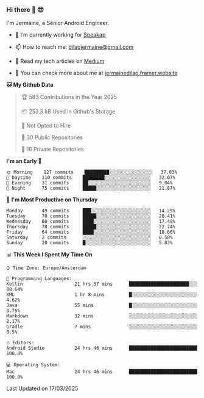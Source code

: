 ### Hi there 👋 😎
I'm Jermaine, a Senior Android Engineer.

- 🔭 I’m currently working for [Speakap](https://www.speakap.com/)

- 📫 How to reach me: dilaojermaine@gmail.com

- 📖 Read my tech articles on [Medium](https://jermainedilao.medium.com/)

- 👀 You can check more about me at [jermainedilao.framer.website](https://jermainedilao.framer.website)

<!--
**jermainedilao/jermainedilao** is a ✨ _special_ ✨ repository because its `README.md` (this file) appears on your GitHub profile.

Here are some ideas to get you started:

- 🔭 I’m currently working on ...
- 🌱 I’m currently learning ...
- 👯 I’m looking to collaborate on ...
- 🤔 I’m looking for help with ...
- 💬 Ask me about ...
- 📫 How to reach me: ...
- 😄 Pronouns: ...
- ⚡ Fun fact: ...
-->

<!--START_SECTION:waka-->
**🐱 My Github Data** 

> 🏆 583 Contributions in the Year 2025
 > 
> 📦 253.3 kB Used in Github's Storage 
 > 
> 🚫 Not Opted to Hire
 > 
> 📜 30 Public Repositories 
 > 
> 🔑 16 Private Repositories  
 > 
**I'm an Early 🐤** 

```text
🌞 Morning    127 commits    █████████░░░░░░░░░░░░░░░░   37.03% 
🌆 Daytime    110 commits    ████████░░░░░░░░░░░░░░░░░   32.07% 
🌃 Evening    31 commits     ██░░░░░░░░░░░░░░░░░░░░░░░   9.04% 
🌙 Night      75 commits     █████░░░░░░░░░░░░░░░░░░░░   21.87%

```
📅 **I'm Most Productive on Thursday** 

```text
Monday       49 commits     ███░░░░░░░░░░░░░░░░░░░░░░   14.29% 
Tuesday      70 commits     █████░░░░░░░░░░░░░░░░░░░░   20.41% 
Wednesday    60 commits     ████░░░░░░░░░░░░░░░░░░░░░   17.49% 
Thursday     78 commits     █████░░░░░░░░░░░░░░░░░░░░   22.74% 
Friday       64 commits     ████░░░░░░░░░░░░░░░░░░░░░   18.66% 
Saturday     2 commits      ░░░░░░░░░░░░░░░░░░░░░░░░░   0.58% 
Sunday       20 commits     █░░░░░░░░░░░░░░░░░░░░░░░░   5.83%

```


📊 **This Week I Spent My Time On** 

```text
⌚︎ Time Zone: Europe/Amsterdam

💬 Programming Languages: 
Kotlin                   21 hrs 57 mins      ██████████████████████░░░   88.64% 
XML                      1 hr 8 mins         █░░░░░░░░░░░░░░░░░░░░░░░░   4.62% 
Java                     55 mins             █░░░░░░░░░░░░░░░░░░░░░░░░   3.75% 
Markdown                 32 mins             ░░░░░░░░░░░░░░░░░░░░░░░░░   2.17% 
Gradle                   7 mins              ░░░░░░░░░░░░░░░░░░░░░░░░░   0.5%

🔥 Editors: 
Android Studio           24 hrs 46 mins      █████████████████████████   100.0%

💻 Operating System: 
Mac                      24 hrs 46 mins      █████████████████████████   100.0%

```


 Last Updated on 17/03/2025
<!--END_SECTION:waka-->
